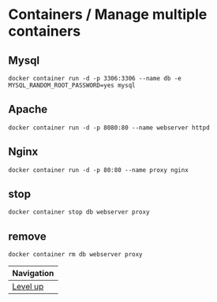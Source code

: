 # Containers / Manage multiple containers #

## Mysql ##

    docker container run -d -p 3306:3306 --name db -e MYSQL_RANDOM_ROOT_PASSWORD=yes mysql

## Apache ##

    docker container run -d -p 8080:80 --name webserver httpd

## Nginx ##

    docker container run -d -p 80:80 --name proxy nginx

## stop ##

    docker container stop db webserver proxy

## remove ##

    docker container rm db webserver proxy

| Navigation               |
| ------------------------ |
| [Level up](../README.md) |
